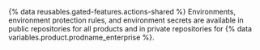 {% data reusables.gated-features.actions-shared %} Environments, environment protection rules, and environment secrets are available in public repositories for all products and in private repositories for {% data variables.product.prodname_enterprise %}. 
